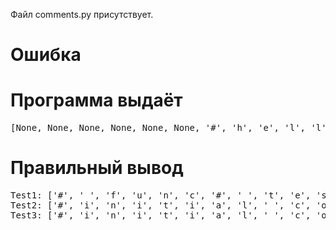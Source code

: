 Файл comments.py присутствует.
# Ошибка
# Программа выдаёт
<pre>
[None, None, None, None, None, None, '#', 'h', 'e', 'l', 'l', 'o']
</pre>
# Правильный вывод
<pre>Test1: ['#', ' ', 'f', 'u', 'n', 'c', '#', ' ', 't', 'e', 's', 't', '#', ' ', 'c', 'o', 'm', 'm', 'e', 'n', 't']
Test2: ['#', 'i', 'n', 'i', 't', 'i', 'a', 'l', ' ', 'c', 'o', 'm', 'm', 'e', 'n', 't', '#', ' ', 'f', 'u', 'n', 'c', '#', ' ', 't', 'e', 's', 't', '#', ' ', 'c', 'o', 'm', 'm', 'e', 'n', 't']
Test3: ['#', 'i', 'n', 'i', 't', 'i', 'a', 'l', ' ', 'c', 'o', 'm', 'm', 'e', 'n', 't', '#', ' ', 'f', 'u', 'n', 'c', '#', ' ', 't', 'e', 's', 't', '#', ' ', 'c', 'o', 'm', 'm', 'e', 'n', 't']
</pre>